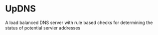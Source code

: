 # UpDNS
A load balanced DNS server with rule based checks for determining the status of potential servier addresses
